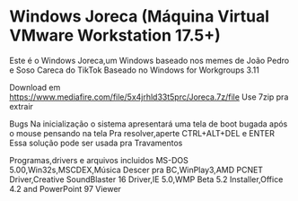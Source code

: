 # Windows Joreca (Máquina Virtual VMware Workstation 17.5+)
Este é o Windows Joreca,um Windows baseado nos memes de João Pedro e Soso Careca do TikTok
Baseado no Windows for Workgroups 3.11

Download em https://www.mediafire.com/file/5x4jrhld33t5prc/Joreca.7z/file
Use 7zip pra extrair

Bugs
Na inicialização o sistema apresentará uma tela de boot bugada após o mouse pensando na tela
Pra resolver,aperte CTRL+ALT+DEL e ENTER
Essa solução pode ser usada pra Travamentos

Programas,drivers e arquivos incluidos
MS-DOS 5.00,Win32s,MSCDEX,Música Descer pra BC,WinPlay3,AMD PCNET Driver,Creative SoundBlaster 16 Driver,IE 5.0,WMP Beta 5.2 Installer,Office 4.2 and PowerPoint 97 Viewer
